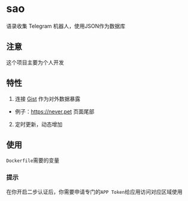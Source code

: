 # sao

语录收集 Telegram 机器人，使用JSON作为数据库

## 注意

这个项目主要为个人开发

## 特性

1. 连接 [Gist](https://gist.github.com/NeverBehave/606d7e14436187b4d45e8657fafd40ab) 作为对外数据暴露
  - 例子：https://never.pet 页面尾部
2. 定时更新，动态增加

## 使用

`Dockerfile`需要的变量

### 提示

在你开启二步认证后，你需要申请专门的`APP Token`给应用访问对应区域使用
